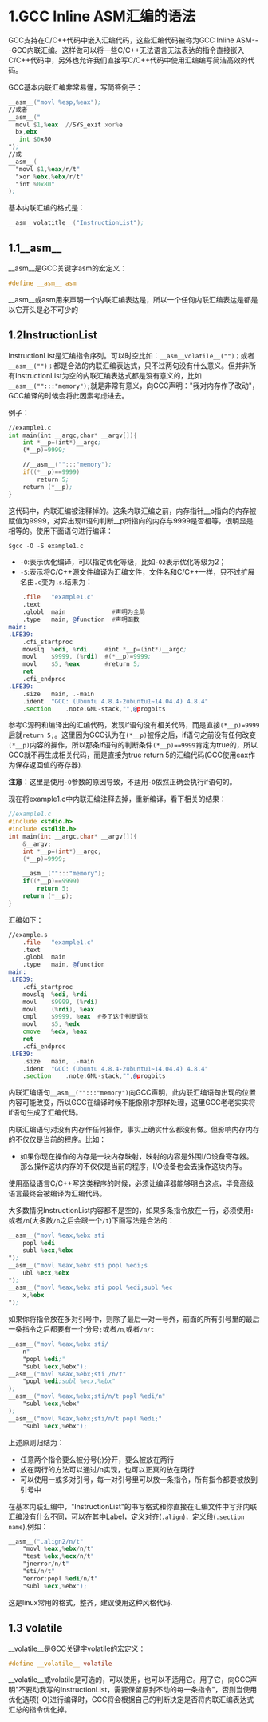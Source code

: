 # 1.GCC Inline ASM汇编的语法

GCC支持在C/C++代码中嵌入汇编代码，这些汇编代码被称为GCC Inline ASM---GCC内联汇编。这样做可以将一些C/C++无法语言无法表达的指令直接嵌入C/C++代码中，另外也允许我们直接写C/C++代码中使用汇编编写简洁高效的代码。

GCC基本内联汇编非常易懂，写简答例子：

```asm
__asm__("movl %esp,%eax");
//或者
__asm__("
  movl $1,%eax  //SYS_exit xor%e
  bx,ebx
   int $0x80
");
//或
__asm__(
  "movl $1,%eax/r/t"
  "xor %ebx,%ebx/r/t"
  "int %0x80"
);
```
基本内联汇编的格式是：

```asm
__asm__volatitle__("InstructionList");
```

## 1.1__asm__
__asm__是GCC关键字asm的宏定义：

```c
#define __asm__ asm
```
__asm__或asm用来声明一个内联汇编表达是，所以一个任何内联汇编表达是都是以它开头是必不可少的

## 1.2InstructionList
InstructionList是汇编指令序列。可以时空比如：`__asm__volatile__("")；`或者`__asm__("")；`都是合法的内联汇编表达式，只不过两句没有什么意义。但并非所有InstructionList为空的内联汇编表达式都是没有意义的，比如`__asm__("":::"memory");`就是非常有意义，向GCC声明："我对内存作了改动"，GCC编译的时候会将此因素考虑进去。

例子：

```asm
//example1.c
int main(int __argc,char* __argv[]){
	int *__p=(int*)__argc;
	(*__p)=9999;

	//__asm__("":::"memory");
	if((*__p)==9999)
		return 5;
	return (*__p);
}
```

这代码中，内联汇编被注释掉的。这条内联汇编之前，内存指针__p指向的内存被赋值为9999，对弈出现if语句判断__p所指向的内存与9999是否相等，很明显是相等的。使用下面语句进行编译：

```asm
$gcc -O -S example1.c
```

* `-O`:表示优化编译，可以指定优化等级，比如`-O2`表示优化等级为2；
* `-S`:表示将C/C++源文件编译为汇编文件，文件名和C/C++一样，只不过扩展名由`.c`变为`.s`.结果为：

```asm
	.file	"example1.c"
	.text
	.globl	main			 #声明为全局	
	.type	main, @function  #声明函数
main:
.LFB39:
	.cfi_startproc
	movslq	%edi, %rdi     #int *__p=(int*)__argc;
	movl	$9999, (%rdi)  #(*__p)=9999;
	movl	$5, %eax       #return 5;
	ret
	.cfi_endproc
.LFE39:
	.size	main, .-main
	.ident	"GCC: (Ubuntu 4.8.4-2ubuntu1~14.04.4) 4.8.4"
	.section	.note.GNU-stack,"",@progbits
```
参考C源码和编译出的汇编代码，发现if语句没有相关代码，而是直接`(*__p)=9999`后就`return 5;`。这里因为GCC认为在`(*__p)`被俘之后，if语句之前没有任何改变`(*__p)`内容的操作，所以那条if语句的判断条件`(*__p)==9999`肯定为true的，所以GCC就不再生成相关代码，而是直接为true return 5的汇编代码(GCC使用eax作为保存返回值的寄存器).

**注意**：这里是使用`-O`参数的原因导致，不适用`-O`依然正确会执行if语句的。

现在将example1.c中内联汇编注释去掉，重新编译，看下相关的结果：

```c
//example1.c
#include <stdio.h>
#include <stdlib.h>
int main(int __argc,char* __argv[]){
    &__argv;
    int *__p=(int*)__argc;
    (*__p)=9999;
    
    __asm__("":::"memory");
    if((*__p)==9999)
        return 5;
    return (*__p);
}
```
汇编如下：

```asm
//example.s
	.file	"example1.c"
	.text
	.globl	main
	.type	main, @function
main:
.LFB39:
	.cfi_startproc
	movslq	%edi, %rdi
	movl	$9999, (%rdi)
	movl	(%rdi), %eax
	cmpl	$9999, %eax  #多了这个判断语句
	movl	$5, %edx
	cmove	%edx, %eax
	ret
	.cfi_endproc
.LFE39:
	.size	main, .-main
	.ident	"GCC: (Ubuntu 4.8.4-2ubuntu1~14.04.4) 4.8.4"
	.section	.note.GNU-stack,"",@progbits
```
内联汇编语句`__asm__("":::"memory")`向GCC声明，此内联汇编语句出现的位置内容可能改变，所以GCC在编译时候不能像刚才那样处理，这里GCC老老实实将if语句生成了汇编代码。

内联汇编语句对没有内存作任何操作，事实上确实什么都没有做。但影响内存内存的不仅仅是当前的程序。比如：

* 如果你现在操作的内存是一块内存映射，映射的内容是外围I/O设备寄存器。那么操作这块内存的不仅仅是当前的程序，I/O设备也会去操作这块内存。

使用高级语言C/C++写这类程序的时候，必须让编译器能够明白这点，毕竟高级语言最终会被编译为汇编代码。

大多数情况InstructionList内容都不是空的，如果多条指令放在一行，必须使用`:`或者`/n`(大多数`/n`之后会跟一个`/t`)下面写法是合法的：

```asm
__asm__("movl %eax,%ebx sti
	popl %edi
	subl %ecx,%ebx
");
__asm__("movl %eax,%ebx sti popl %edi;s
	ubl %ecx,%ebx
");
__asm__("movl %eax,%ebx sti popl %edi;subl %ec
	x,%ebx
");
```
如果你将指令放在多对引号中，则除了最后一对一号外，前面的所有引号里的最后一条指令之后都要有一个分号`;`或者`/n`,或者`/n/t`

```asm
__asm__("movl %eax,%ebx sti/
	n"
	"popl %edi;"
	"subl %ecx,%ebx");
__asm__("movl %eax,%ebx;sti /n/t"
	"popl %edi;subl %ecx,%ebx"
);
__asm__("movl %eax,%ebx;sti/n/t popl %edi/n"
	"subl %ecx,%ebx"
);
__asm__("movl %eax,%ebx;sti/n/t popl %edi;"
	"subl %ecx,%ebx");
```

上述原则归结为：

* 任意两个指令要么被分号(;)分开，要么被放在两行
* 放在两行的方法可以通过/n实现，也可以正真的放在两行
* 可以使用一或多对引号，每一对引号里可以放一条指令，所有指令都要被放到引号中

在基本内联汇编中，"InstructionList"的书写格式和你直接在汇编文件中写非内联汇编没有什么不同，可以在其中Label，定义对齐(`.align`)，定义段(`.section name`),例如：

```asm
__asm__(".align2/n/t"
	"movl %eax,%ebx/n/t"	
	"test %ebx,%ecx/n/t"
	"jnerror/n/t"
	"sti/n/t"
	"error:popl %edi/n/t"
	"subl %ecx,%ebx");
```
这是linux常用的格式，整齐，建议使用这种风格代码.

## 1.3 __volatile__
__volatile__是GCC关键字volatile的宏定义：

```c
#define __volatile__ volatile
```
__volatile__或volatile是可选的，可以使用，也可以不适用它。用了它，向GCC声明"不要动我写的InstructionList，需要保留原封不动的每一条指令"，否则当使用优化选项(-O)进行编译时，GCC将会根据自己的判断决定是否将内联汇编表达式汇总的指令优化掉。





